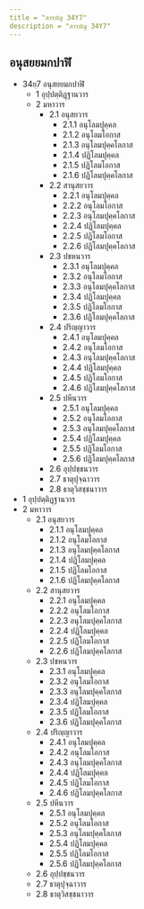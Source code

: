 ```yaml
---
title = "สารบัญ 34Y7"
description = "สารบัญ 34Y7"
---
```


## อนุสยยมกปาฬิ

- 34ยฺ7 อนุสยยมกปาฬิ
  - 1 อุปฺปตฺติฏฺฐานวาร
  - 2 มหาวาร
    - 2.1 อนุสยวาร
      - 2.1.1 อนุโลมปุคฺคล
      - 2.1.2 อนุโลมโอกาส
      - 2.1.3 อนุโลมปุคฺคโลกาส
      - 2.1.4 ปฏิโลมปุคฺคล
      - 2.1.5 ปฏิโลมโอกาส
      - 2.1.6 ปฏิโลมปุคฺคโลกาส
    - 2.2 สานุสยวาร
      - 2.2.1 อนุโลมปุคฺคล
      - 2.2.2 อนุโลมโอกาส
      - 2.2.3 อนุโลมปุคฺคโลกาส
      - 2.2.4 ปฏิโลมปุคฺคล
      - 2.2.5 ปฏิโลมโอกาส
      - 2.2.6 ปฏิโลมปุคฺคโลกาส
    - 2.3 ปชหนวาร
      - 2.3.1 อนุโลมปุคฺคล
      - 2.3.2 อนุโลมโอกาส
      - 2.3.3 อนุโลมปุคฺคโลกาส
      - 2.3.4 ปฏิโลมปุคฺคล
      - 2.3.5 ปฏิโลมโอกาส
      - 2.3.6 ปฏิโลมปุคฺคโลกาส
    - 2.4 ปริญฺญาวาร
      - 2.4.1 อนุโลมปุคฺคล
      - 2.4.2 อนุโลมโอกาส
      - 2.4.3 อนุโลมปุคฺคโลกาส
      - 2.4.4 ปฏิโลมปุคฺคล
      - 2.4.5 ปฏิโลมโอกาส
      - 2.4.6 ปฏิโลมปุคฺคโลกาส
    - 2.5 ปหีนวาร
      - 2.5.1 อนุโลมปุคฺคล
      - 2.5.2 อนุโลมโอกาส
      - 2.5.3 อนุโลมปุคฺคโลกาส
      - 2.5.4 ปฏิโลมปุคฺคล
      - 2.5.5 ปฏิโลมโอกาส
      - 2.5.6 ปฏิโลมปุคฺคโลกาส
    - 2.6 อุปฺปชฺชนวาร
    - 2.7 ธาตุปุจฺฉาวาร
    - 2.8 ธาตุวิสชฺชนาวาร
- 1 อุปฺปตฺติฏฺฐานวาร
- 2 มหาวาร
  - 2.1 อนุสยวาร
    - 2.1.1 อนุโลมปุคฺคล
    - 2.1.2 อนุโลมโอกาส
    - 2.1.3 อนุโลมปุคฺคโลกาส
    - 2.1.4 ปฏิโลมปุคฺคล
    - 2.1.5 ปฏิโลมโอกาส
    - 2.1.6 ปฏิโลมปุคฺคโลกาส
  - 2.2 สานุสยวาร
    - 2.2.1 อนุโลมปุคฺคล
    - 2.2.2 อนุโลมโอกาส
    - 2.2.3 อนุโลมปุคฺคโลกาส
    - 2.2.4 ปฏิโลมปุคฺคล
    - 2.2.5 ปฏิโลมโอกาส
    - 2.2.6 ปฏิโลมปุคฺคโลกาส
  - 2.3 ปชหนวาร
    - 2.3.1 อนุโลมปุคฺคล
    - 2.3.2 อนุโลมโอกาส
    - 2.3.3 อนุโลมปุคฺคโลกาส
    - 2.3.4 ปฏิโลมปุคฺคล
    - 2.3.5 ปฏิโลมโอกาส
    - 2.3.6 ปฏิโลมปุคฺคโลกาส
  - 2.4 ปริญฺญาวาร
    - 2.4.1 อนุโลมปุคฺคล
    - 2.4.2 อนุโลมโอกาส
    - 2.4.3 อนุโลมปุคฺคโลกาส
    - 2.4.4 ปฏิโลมปุคฺคล
    - 2.4.5 ปฏิโลมโอกาส
    - 2.4.6 ปฏิโลมปุคฺคโลกาส
  - 2.5 ปหีนวาร
    - 2.5.1 อนุโลมปุคฺคล
    - 2.5.2 อนุโลมโอกาส
    - 2.5.3 อนุโลมปุคฺคโลกาส
    - 2.5.4 ปฏิโลมปุคฺคล
    - 2.5.5 ปฏิโลมโอกาส
    - 2.5.6 ปฏิโลมปุคฺคโลกาส
  - 2.6 อุปฺปชฺชนวาร
  - 2.7 ธาตุปุจฺฉาวาร
  - 2.8 ธาตุวิสชฺชนาวาร
